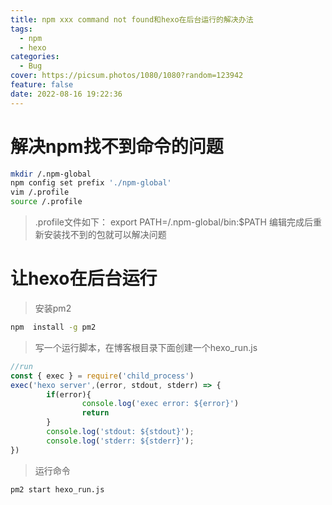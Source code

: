 ```yaml
---
title: npm xxx command not found和hexo在后台运行的解决办法
tags:
  - npm
  - hexo
categories:
  - Bug
cover: https://picsum.photos/1080/1080?random=123942
feature: false
date: 2022-08-16 19:22:36
---
```

# 解决npm找不到命令的问题
```bash
mkdir /.npm-global
npm config set prefix './npm-global'
vim /.profile
source /.profile
```
> .profile文件如下：
> export PATH=/.npm-global/bin:$PATH
> 编辑完成后重新安装找不到的包就可以解决问题

# 让hexo在后台运行
> 安装pm2
```bash
npm  install -g pm2
```
> 写一个运行脚本，在博客根目录下面创建一个hexo_run.js
```JavaScript
//run
const { exec } = require('child_process')
exec('hexo server',(error, stdout, stderr) => {
        if(error){
                console.log('exec error: ${error}')
                return
        }
        console.log('stdout: ${stdout}');
        console.log('stderr: ${stderr}');
})
```
> 运行命令
```bash
pm2 start hexo_run.js
```